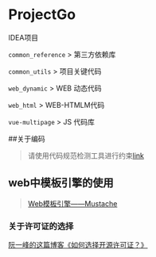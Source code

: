 # ProjectGo

IDEA项目

`common_reference` > 第三方依赖库

`common_utils` > 项目关键代码

`web_dynamic` > WEB 动态代码

`web_html` > WEB-HTMLM代码

`vue-multipage` > JS 代码库

##关于编码
> 请使用代码规范检测工具进行约束[link](https://github.com/alibaba/p3c/blob/master/idea-plugin/README_cn.md)

## web中模板引擎的使用
> [Web模板引擎——Mustache](http://www.iinterest.net/2012/09/12/web-template-engine-mustache/)

### 关于许可证的选择
[阮一峰的这篇博客《如何选择开源许可证？》](http://www.ruanyifeng.com/blog/2011/05/how_to_choose_free_software_licenses.html)
